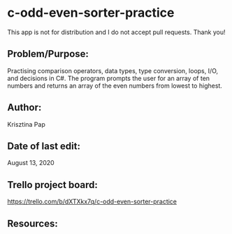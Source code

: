 # c-odd-even-sorter-practice

This app is not for distribution and I do not accept pull requests. Thank you!

## Problem/Purpose: 
Practising comparison operators, data types, type conversion, loops, I/O, and decisions in C#. The program prompts the user for an array of ten numbers and returns an array of the even numbers from lowest to highest. 

## Author:
Krisztina Pap

## Date of last edit: 
August 13, 2020

## Trello project board:
https://trello.com/b/dXTXkx7q/c-odd-even-sorter-practice

## Resources:

